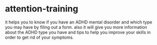 # attention-training

it helps you to know if you have an ADHD mental disorder and which type you may have by filing out a form. also it will give you more information about the ADHD type you have and tips to help you improve your skills in order to get rid of your symptoms.
